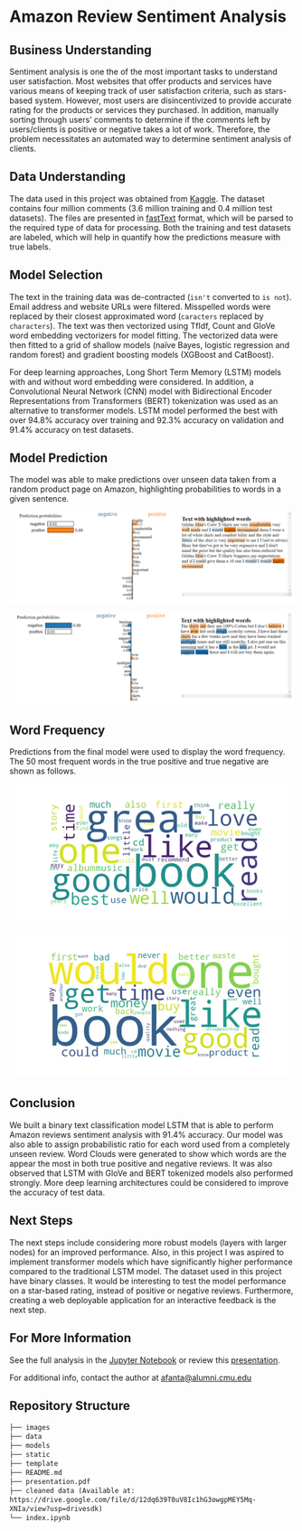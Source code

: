 # Amazon Review Sentiment Analysis

## Business Understanding
Sentiment analysis is one the of the most important tasks to understand user satisfaction. Most websites that offer products and services have various means of keeping track of user satisfaction criteria, such as stars-based system. However, most users are disincentivized to provide accurate rating for the products or services they purchased. In addition, manually sorting through users’ comments to determine if the comments left by users/clients is positive or negative takes a lot of work. Therefore, the problem necessitates an automated way to determine sentiment analysis of clients.

## Data Understanding
The data used in this project was obtained from [Kaggle](https://www.kaggle.com/datasets/bittlingmayer/amazonreviews/code?datasetId=1305). The dataset contains four million comments (3.6 million training and 0.4 million test datasets). The files are presented in [fastText]( https://fasttext.cc/) format, which will be parsed to the required type of data for processing. Both the training and test datasets are labeled, which will help in quantify how the predictions measure with true labels.

## Model Selection
The text in the training data was de-contracted (`isn't` converted to `is not`). Email address and website URLs were filtered. Misspelled words were replaced by their closest approximated word (`caracters` replaced by `characters`). The text was then vectorized using TfIdf, Count and GloVe word embedding vectorizers for model fitting. The vectorized data were then fitted to a grid of shallow models (naïve Bayes, logistic regression and random forest) and gradient boosting models (XGBoost and CatBoost).

For deep learning approaches, Long Short Term Memory (LSTM) models with and without word embedding were considered. In addition, a Convolutional Neural Network (CNN) model with Bidirectional Encoder Representations from Transformers (BERT) tokenization was used as an alternative to transformer models. LSTM model performed the best with over 94.8% accuracy over training and 92.3% accuracy on validation and 91.4% accuracy on test datasets.  

## Model Prediction 
The model was able to make predictions over unseen data taken from a random product page on Amazon, highlighting probabilities to words in a given sentence. 

![prediction_1](./images/model_interp2.PNG)

![prediction_1](./images/model_interp3.PNG)

## Word Frequency 
Predictions from the final model were used to display the word frequency. The 50 most frequent words in the true positive and true negative are shown as follows.

![prediction_1](./images/true_pos.jpg)

![prediction_1](./images/true_neg.jpg)

## Conclusion 
We built a binary text classification model LSTM that is able to perform Amazon reviews sentiment analysis with 91.4% accuracy. 
Our model was also able to assign probabilistic ratio for each word used from a completely unseen review. Word Clouds were generated to show which words are the appear the most in both true positive and negative reviews. It was also observed that LSTM with GloVe and BERT tokenized models also performed strongly. More deep learning architectures could be considered to improve the accuracy of test data. 


## Next Steps
The next steps include considering more robust models (layers with larger nodes) for an improved performance. Also, in this project I was aspired to implement transformer models which have significantly higher performance compared to the traditional LSTM model. The dataset used in this project have binary classes. It would be interesting to test the model performance on a star-based rating, instead of positive or negative reviews. Furthermore, creating a web deployable application for an interactive feedback is the next step. 


## For More Information

See the full analysis in the [Jupyter Notebook](./index.ipynb) or review this [presentation](./presentation.pdf).

For additional info, contact the author at [afanta@alumni.cmu.edu](mailto:afanta@alumni.cmu.edu)

## Repository Structure

```
├── images
├── data
├── models
├── static
├── template
├── README.md
├── presentation.pdf
├── cleaned data (Available at: https://drive.google.com/file/d/12dq639T0uV8Ic1hG3owgpMEY5Mq-XNIa/view?usp=drivesdk)
└── index.ipynb
